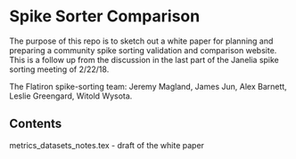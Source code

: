 # Spike Sorter Comparison

The purpose of this repo is to sketch out a white paper for planning and preparing a community spike sorting validation and comparison website. This is a follow up from the discussion in the last part of the Janelia spike sorting meeting of 2/22/18.

The Flatiron spike-sorting team: Jeremy Magland, James Jun, Alex Barnett, Leslie Greengard, Witold Wysota.

## Contents

metrics_datasets_notes.tex - draft of the white paper
